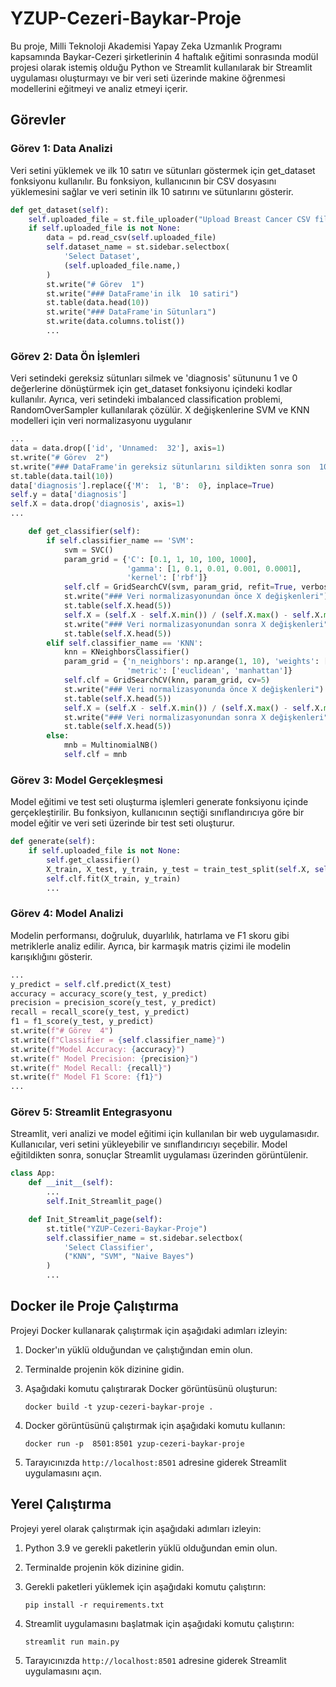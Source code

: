 # YZUP-Cezeri-Baykar-Proje

Bu proje, Milli Teknoloji Akademisi Yapay Zeka Uzmanlık Programı kapsamında Baykar-Cezeri  şirketlerinin  4 haftalık eğitimi sonrasında modül projesi olarak istemiş olduğu Python ve Streamlit kullanılarak bir Streamlit uygulaması oluşturmayı ve bir veri seti üzerinde makine öğrenmesi modellerini eğitmeyi ve analiz etmeyi içerir.

## Görevler

### Görev  1: Data Analizi

Veri setini yüklemek ve ilk 10 satırı ve sütunları göstermek için get_dataset fonksiyonu kullanılır. Bu fonksiyon, kullanıcının bir CSV dosyasını yüklemesini sağlar ve veri setinin ilk 10 satırını ve sütunlarını gösterir.
```python
def get_dataset(self):
    self.uploaded_file = st.file_uploader("Upload Breast Cancer CSV file", type=["csv"])
    if self.uploaded_file is not None:
        data = pd.read_csv(self.uploaded_file)
        self.dataset_name = st.sidebar.selectbox(
            'Select Dataset',
            (self.uploaded_file.name,)
        )
        st.write("# Görev  1")
        st.write("### DataFrame'in ilk  10 satiri")
        st.table(data.head(10))
        st.write("### DataFrame'in Sütunları")
        st.write(data.columns.tolist())
        ...
```

### Görev  2: Data Ön  İşlemleri

Veri setindeki gereksiz sütunları silmek ve 'diagnosis' sütununu 1 ve 0 değerlerine dönüştürmek için get_dataset fonksiyonu içindeki kodlar kullanılır. Ayrıca, veri setindeki imbalanced classification problemi, RandomOverSampler kullanılarak çözülür. X değişkenlerine SVM ve KNN modelleri için veri normalizasyonu uygulanır
```python
...
data = data.drop(['id', 'Unnamed:  32'], axis=1)
st.write("# Görev  2")
st.write("### DataFrame'in gereksiz sütunlarını sildikten sonra son  10 satiri")
st.table(data.tail(10))
data['diagnosis'].replace({'M':  1, 'B':  0}, inplace=True)
self.y = data['diagnosis']
self.X = data.drop('diagnosis', axis=1)
...
```
```python
    def get_classifier(self):
        if self.classifier_name == 'SVM':
            svm = SVC()
            param_grid = {'C': [0.1, 1, 10, 100, 1000],
                          'gamma': [1, 0.1, 0.01, 0.001, 0.0001],
                          'kernel': ['rbf']}
            self.clf = GridSearchCV(svm, param_grid, refit=True, verbose=0)
            st.write("### Veri normalizasyonundan önce X değişkenleri")
            st.table(self.X.head(5))
            self.X = (self.X - self.X.min()) / (self.X.max() - self.X.min())
            st.write("### Veri normalizasyonundan sonra X değişkenleri")
            st.table(self.X.head(5))
        elif self.classifier_name == 'KNN':
            knn = KNeighborsClassifier()
            param_grid = {'n_neighbors': np.arange(1, 10), 'weights': ['uniform', 'distance'],
                          'metric': ['euclidean', 'manhattan']}
            self.clf = GridSearchCV(knn, param_grid, cv=5)
            st.write("### Veri normalizasyonunda önce X değişkenleri")
            st.table(self.X.head(5))
            self.X = (self.X - self.X.min()) / (self.X.max() - self.X.min())
            st.write("### Veri normalizasyonundan sonra X değişkenleri")
            st.table(self.X.head(5))
        else:
            mnb = MultinomialNB()
            self.clf = mnb

```

### Görev  3: Model Gerçekleşmesi

Model eğitimi ve test seti oluşturma işlemleri generate fonksiyonu içinde gerçekleştirilir. Bu fonksiyon, kullanıcının seçtiği sınıflandırıcıya göre bir model eğitir ve veri seti üzerinde bir test seti oluşturur.
```python
def generate(self):
    if self.uploaded_file is not None:
        self.get_classifier()
        X_train, X_test, y_train, y_test = train_test_split(self.X, self.y, test_size=0.2, random_state=1234)
        self.clf.fit(X_train, y_train)
        ...
```

### Görev  4: Model Analizi

Modelin performansı, doğruluk, duyarlılık, hatırlama ve F1 skoru gibi metriklerle analiz edilir. Ayrıca, bir karmaşık matris çizimi ile modelin karışıklığını gösterir.
```python
...
y_predict = self.clf.predict(X_test)
accuracy = accuracy_score(y_test, y_predict)
precision = precision_score(y_test, y_predict)
recall = recall_score(y_test, y_predict)
f1 = f1_score(y_test, y_predict)
st.write(f"# Görev  4")
st.write(f"Classifier = {self.classifier_name}")
st.write(f"Model Accuracy: {accuracy}")
st.write(f" Model Precision: {precision}")
st.write(f" Model Recall: {recall}")
st.write(f" Model F1 Score: {f1}")
...
```

### Görev  5: Streamlit Entegrasyonu

Streamlit, veri analizi ve model eğitimi için kullanılan bir web uygulamasıdır. Kullanıcılar, veri setini yükleyebilir ve sınıflandırıcıyı seçebilir. Model eğitildikten sonra, sonuçlar Streamlit uygulaması üzerinden görüntülenir.
```python
class App:
    def __init__(self):
        ...
        self.Init_Streamlit_page()

    def Init_Streamlit_page(self):
        st.title("YZUP-Cezeri-Baykar-Proje")
        self.classifier_name = st.sidebar.selectbox(
            'Select Classifier',
            ("KNN", "SVM", "Naive Bayes")
        )
        ...
```

## Docker ile Proje  Çalıştırma

Projeyi Docker kullanarak  çalıştırmak için aşağıdaki adımları izleyin:

1. Docker'ın yüklü olduğundan ve  çalıştığından emin olun.
2. Terminalde projenin kök dizinine gidin.
3. Aşağıdaki komutu  çalıştırarak Docker görüntüsünü oluşturun:

   ```
   docker build -t yzup-cezeri-baykar-proje .
   ```

4. Docker görüntüsünü  çalıştırmak için aşağıdaki komutu kullanın:

   ```
   docker run -p  8501:8501 yzup-cezeri-baykar-proje
   ```

5. Tarayıcınızda `http://localhost:8501` adresine giderek Streamlit uygulamasını açın.

## Yerel  Çalıştırma

Projeyi yerel olarak  çalıştırmak için aşağıdaki adımları izleyin:

1. Python  3.9 ve gerekli paketlerin yüklü olduğundan emin olun.
2. Terminalde projenin kök dizinine gidin.
3. Gerekli paketleri yüklemek için aşağıdaki komutu  çalıştırın:

   ```
   pip install -r requirements.txt
   ```

4. Streamlit uygulamasını başlatmak için aşağıdaki komutu  çalıştırın:

   ```
   streamlit run main.py
   ```

5. Tarayıcınızda `http://localhost:8501` adresine giderek Streamlit uygulamasını açın.
